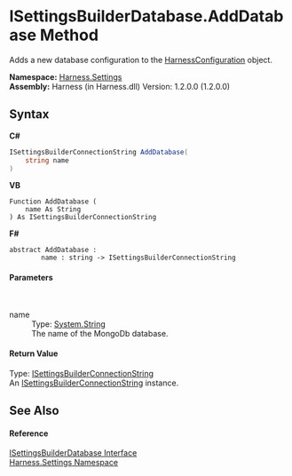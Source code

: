 # ISettingsBuilderDatabase.AddDatabase Method 
 

Adds a new database configuration to the <a href="aea1a0da-0211-3e8d-e69f-7300dd07906e">HarnessConfiguration</a> object.

**Namespace:**&nbsp;<a href="71b20054-d355-35ae-710d-5484ba2d4fce">Harness.Settings</a><br />**Assembly:**&nbsp;Harness (in Harness.dll) Version: 1.2.0.0 (1.2.0.0)

## Syntax

**C#**<br />
``` C#
ISettingsBuilderConnectionString AddDatabase(
	string name
)
```

**VB**<br />
``` VB
Function AddDatabase ( 
	name As String
) As ISettingsBuilderConnectionString
```

**F#**<br />
``` F#
abstract AddDatabase : 
        name : string -> ISettingsBuilderConnectionString 

```


#### Parameters
&nbsp;<dl><dt>name</dt><dd>Type: <a href="http://msdn2.microsoft.com/en-us/library/s1wwdcbf" target="_blank">System.String</a><br />The name of the MongoDb database.</dd></dl>

#### Return Value
Type: <a href="f2f6da3f-37e0-8c04-2eed-1ce4b36c52bf">ISettingsBuilderConnectionString</a><br />An <a href="f2f6da3f-37e0-8c04-2eed-1ce4b36c52bf">ISettingsBuilderConnectionString</a> instance.

## See Also


#### Reference
<a href="75d9f247-455c-fa92-5173-9d41d14c2b82">ISettingsBuilderDatabase Interface</a><br /><a href="71b20054-d355-35ae-710d-5484ba2d4fce">Harness.Settings Namespace</a><br />